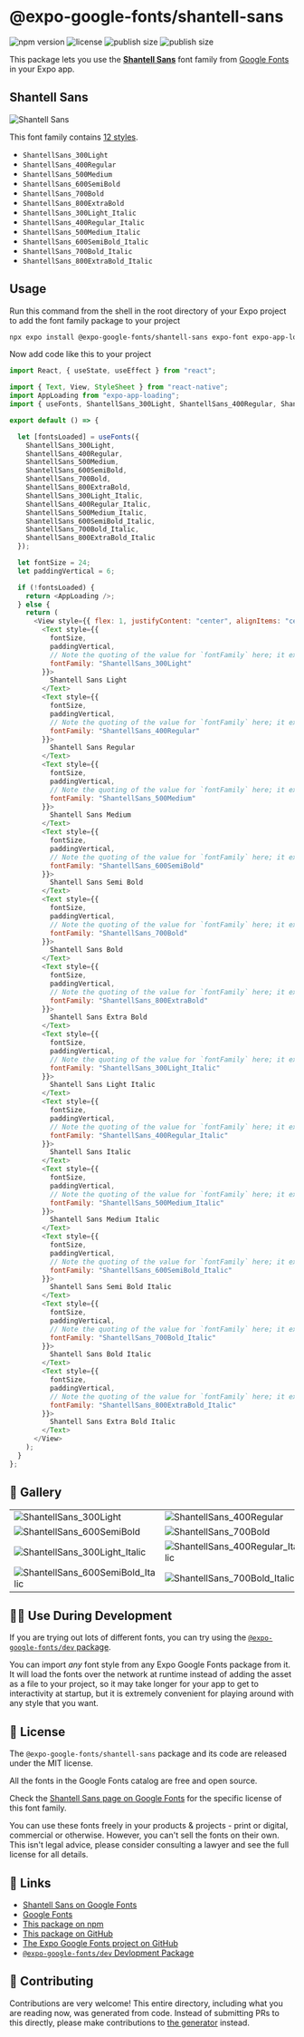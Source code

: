 # @expo-google-fonts/shantell-sans

![npm version](https://flat.badgen.net/npm/v/@expo-google-fonts/shantell-sans)
![license](https://flat.badgen.net/github/license/expo/google-fonts)
![publish size](https://flat.badgen.net/packagephobia/install/@expo-google-fonts/shantell-sans)
![publish size](https://flat.badgen.net/packagephobia/publish/@expo-google-fonts/shantell-sans)

This package lets you use the [**Shantell Sans**](https://fonts.google.com/specimen/Shantell+Sans) font family from [Google Fonts](https://fonts.google.com/) in your Expo app.

## Shantell Sans

![Shantell Sans](./font-family.png)

This font family contains [12 styles](#-gallery).

- `ShantellSans_300Light`
- `ShantellSans_400Regular`
- `ShantellSans_500Medium`
- `ShantellSans_600SemiBold`
- `ShantellSans_700Bold`
- `ShantellSans_800ExtraBold`
- `ShantellSans_300Light_Italic`
- `ShantellSans_400Regular_Italic`
- `ShantellSans_500Medium_Italic`
- `ShantellSans_600SemiBold_Italic`
- `ShantellSans_700Bold_Italic`
- `ShantellSans_800ExtraBold_Italic`

## Usage

Run this command from the shell in the root directory of your Expo project to add the font family package to your project

```sh
npx expo install @expo-google-fonts/shantell-sans expo-font expo-app-loading
```

Now add code like this to your project

```js
import React, { useState, useEffect } from "react";

import { Text, View, StyleSheet } from "react-native";
import AppLoading from "expo-app-loading";
import { useFonts, ShantellSans_300Light, ShantellSans_400Regular, ShantellSans_500Medium, ShantellSans_600SemiBold, ShantellSans_700Bold, ShantellSans_800ExtraBold, ShantellSans_300Light_Italic, ShantellSans_400Regular_Italic, ShantellSans_500Medium_Italic, ShantellSans_600SemiBold_Italic, ShantellSans_700Bold_Italic, ShantellSans_800ExtraBold_Italic } from '@expo-google-fonts/shantell-sans';

export default () => {

  let [fontsLoaded] = useFonts({
    ShantellSans_300Light, 
    ShantellSans_400Regular, 
    ShantellSans_500Medium, 
    ShantellSans_600SemiBold, 
    ShantellSans_700Bold, 
    ShantellSans_800ExtraBold, 
    ShantellSans_300Light_Italic, 
    ShantellSans_400Regular_Italic, 
    ShantellSans_500Medium_Italic, 
    ShantellSans_600SemiBold_Italic, 
    ShantellSans_700Bold_Italic, 
    ShantellSans_800ExtraBold_Italic
  });

  let fontSize = 24;
  let paddingVertical = 6;

  if (!fontsLoaded) {
    return <AppLoading />;
  } else {
    return (
      <View style={{ flex: 1, justifyContent: "center", alignItems: "center" }}>
        <Text style={{
          fontSize,
          paddingVertical,
          // Note the quoting of the value for `fontFamily` here; it expects a string!
          fontFamily: "ShantellSans_300Light"
        }}>
          Shantell Sans Light
        </Text>
        <Text style={{
          fontSize,
          paddingVertical,
          // Note the quoting of the value for `fontFamily` here; it expects a string!
          fontFamily: "ShantellSans_400Regular"
        }}>
          Shantell Sans Regular
        </Text>
        <Text style={{
          fontSize,
          paddingVertical,
          // Note the quoting of the value for `fontFamily` here; it expects a string!
          fontFamily: "ShantellSans_500Medium"
        }}>
          Shantell Sans Medium
        </Text>
        <Text style={{
          fontSize,
          paddingVertical,
          // Note the quoting of the value for `fontFamily` here; it expects a string!
          fontFamily: "ShantellSans_600SemiBold"
        }}>
          Shantell Sans Semi Bold
        </Text>
        <Text style={{
          fontSize,
          paddingVertical,
          // Note the quoting of the value for `fontFamily` here; it expects a string!
          fontFamily: "ShantellSans_700Bold"
        }}>
          Shantell Sans Bold
        </Text>
        <Text style={{
          fontSize,
          paddingVertical,
          // Note the quoting of the value for `fontFamily` here; it expects a string!
          fontFamily: "ShantellSans_800ExtraBold"
        }}>
          Shantell Sans Extra Bold
        </Text>
        <Text style={{
          fontSize,
          paddingVertical,
          // Note the quoting of the value for `fontFamily` here; it expects a string!
          fontFamily: "ShantellSans_300Light_Italic"
        }}>
          Shantell Sans Light Italic
        </Text>
        <Text style={{
          fontSize,
          paddingVertical,
          // Note the quoting of the value for `fontFamily` here; it expects a string!
          fontFamily: "ShantellSans_400Regular_Italic"
        }}>
          Shantell Sans Italic
        </Text>
        <Text style={{
          fontSize,
          paddingVertical,
          // Note the quoting of the value for `fontFamily` here; it expects a string!
          fontFamily: "ShantellSans_500Medium_Italic"
        }}>
          Shantell Sans Medium Italic
        </Text>
        <Text style={{
          fontSize,
          paddingVertical,
          // Note the quoting of the value for `fontFamily` here; it expects a string!
          fontFamily: "ShantellSans_600SemiBold_Italic"
        }}>
          Shantell Sans Semi Bold Italic
        </Text>
        <Text style={{
          fontSize,
          paddingVertical,
          // Note the quoting of the value for `fontFamily` here; it expects a string!
          fontFamily: "ShantellSans_700Bold_Italic"
        }}>
          Shantell Sans Bold Italic
        </Text>
        <Text style={{
          fontSize,
          paddingVertical,
          // Note the quoting of the value for `fontFamily` here; it expects a string!
          fontFamily: "ShantellSans_800ExtraBold_Italic"
        }}>
          Shantell Sans Extra Bold Italic
        </Text>
      </View>
    );
  }
};
```

## 🔡 Gallery


||||
|-|-|-|
|![ShantellSans_300Light](./ShantellSans_300Light.ttf.png)|![ShantellSans_400Regular](./ShantellSans_400Regular.ttf.png)|![ShantellSans_500Medium](./ShantellSans_500Medium.ttf.png)||
|![ShantellSans_600SemiBold](./ShantellSans_600SemiBold.ttf.png)|![ShantellSans_700Bold](./ShantellSans_700Bold.ttf.png)|![ShantellSans_800ExtraBold](./ShantellSans_800ExtraBold.ttf.png)||
|![ShantellSans_300Light_Italic](./ShantellSans_300Light_Italic.ttf.png)|![ShantellSans_400Regular_Italic](./ShantellSans_400Regular_Italic.ttf.png)|![ShantellSans_500Medium_Italic](./ShantellSans_500Medium_Italic.ttf.png)||
|![ShantellSans_600SemiBold_Italic](./ShantellSans_600SemiBold_Italic.ttf.png)|![ShantellSans_700Bold_Italic](./ShantellSans_700Bold_Italic.ttf.png)|![ShantellSans_800ExtraBold_Italic](./ShantellSans_800ExtraBold_Italic.ttf.png)||


## 👩‍💻 Use During Development

If you are trying out lots of different fonts, you can try using the [`@expo-google-fonts/dev` package](https://github.com/expo/google-fonts/tree/master/font-packages/dev#readme).

You can import _any_ font style from any Expo Google Fonts package from it. It will load the fonts over the network at runtime instead of adding the asset as a file to your project, so it may take longer for your app to get to interactivity at startup, but it is extremely convenient for playing around with any style that you want.


## 📖 License

The `@expo-google-fonts/shantell-sans` package and its code are released under the MIT license.

All the fonts in the Google Fonts catalog are free and open source.

Check the [Shantell Sans page on Google Fonts](https://fonts.google.com/specimen/Shantell+Sans) for the specific license of this font family.

You can use these fonts freely in your products & projects - print or digital, commercial or otherwise. However, you can't sell the fonts on their own. This isn't legal advice, please consider consulting a lawyer and see the full license for all details.

## 🔗 Links

- [Shantell Sans on Google Fonts](https://fonts.google.com/specimen/Shantell+Sans)
- [Google Fonts](https://fonts.google.com/)
- [This package on npm](https://www.npmjs.com/package/@expo-google-fonts/shantell-sans)
- [This package on GitHub](https://github.com/expo/google-fonts/tree/master/font-packages/shantell-sans)
- [The Expo Google Fonts project on GitHub](https://github.com/expo/google-fonts)
- [`@expo-google-fonts/dev` Devlopment Package](https://github.com/expo/google-fonts/tree/master/font-packages/dev)

## 🤝 Contributing

Contributions are very welcome! This entire directory, including what you are reading now, was generated from code. Instead of submitting PRs to this directly, please make contributions to [the generator](https://github.com/expo/google-fonts/tree/master/packages/generator) instead.
